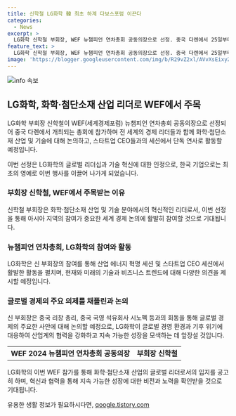 ```yaml
---
title: 신학철 LG화학 韓 최초 하계 다보스포럼 이끈다
categories:
  - News
excerpt: >
  LG화학 신학철 부회장, WEF 뉴챔피언 연차총회 공동의장으로 선정. 중국 다롄에서 25일부터 27일까지 열리는 총회에 참가. 글로벌 리더들과의 다양한 논의, 발전에 대한 기조연설, 스타트업 CEO 세션에서 단독 연사로 활약 예정. 산업계의 혁신과 지속가능한 성장을 위한 공조 강조. AI, 에너지, 헬스케어 분야에서의 협력 강조.
feature_text: >
  LG화학 신학철 부회장, WEF 뉴챔피언 연차총회 공동의장으로 선정. 중국 다롄에서 25일부터 27일까지 열리는 총회에 참가. 글로벌 리더들과의 다양한 논의, 발전에 대한 기조연설, 스타트업 CEO 세션에서 단독 연사로 활약 예정. 산업계의 혁신과 지속가능한 성장을 위한 공조 강조. AI, 에너지, 헬스케어 분야에서의 협력 강조.
image: 'https://blogger.googleusercontent.com/img/b/R29vZ2xl/AVvXsEixyZcFfHzMRdzZMjFBmAUKJYCLCGyLL1o632UiGVXcaFdKo_bkvkuCioo0uUKlGfBVcT3P84aROyZIXSBEx3Aw5nCQ3pTgDom1WDC4m8eifvWiAmWEEVb4x6G_l8C0QH225ldMjyaFvpxGEBGNO37VmDTDMHGhJPq73UglMfDca1-0aw/s1600/blogspot.png'
---
```


<p><img src="https://blogger.googleusercontent.com/img/b/R29vZ2xl/AVvXsEixyZcFfHzMRdzZMjFBmAUKJYCLCGyLL1o632UiGVXcaFdKo_bkvkuCioo0uUKlGfBVcT3P84aROyZIXSBEx3Aw5nCQ3pTgDom1WDC4m8eifvWiAmWEEVb4x6G_l8C0QH225ldMjyaFvpxGEBGNO37VmDTDMHGhJPq73UglMfDca1-0aw/s1600/blogspot.png" alt="info 속보" /></p>

<h2 data-ke-size="size26">LG화학, 화학·첨단소재 산업 리더로 WEF에서 주목</h2>

<p data-ke-size="size16">LG화학 부회장 신학철이 WEF(세계경제포럼) 뉴챔피언 연차총회 공동의장으로 선정되어 중국 다롄에서 개최되는 총회에 참가하며 전 세계의 경제 리더들과 함께 화학·첨단소재 산업 및 기술에 대해 논의하고, 스타트업 CEO들과의 세션에서 단독 연사로 활동할 예정입니다.</p>

<p data-ke-size="size16">이번 선정은 LG화학의 글로벌 리더십과 기술 혁신에 대한 인정으로, 한국 기업으로는 최초의 영예로 이번 행사를 이끌어 나가게 되었습니다.</p>

<h3 data-ke-size="size24">부회장 신학철, WEF에서 주목받는 이유</h3>

<p data-ke-size="size16">신학철 부회장은 화학·첨단소재 산업 및 기술 분야에서의 혁신적인 리더로서, 이번 선정을 통해 아시아 지역의 참여가 중요한 세계 경제 논의에 활발히 참여할 것으로 기대됩니다.</p>

<h3 data-ke-size="size24">뉴챔피언 연차총회, LG화학의 참여와 활동</h3>

<p data-ke-size="size16">LG화학은 신 부회장의 참여를 통해 산업 에너지 혁명 세션 및 스타트업 CEO 세션에서 활발한 활동을 펼치며, 현재와 미래의 기술과 비즈니스 트렌드에 대해 다양한 의견을 제시할 예정입니다.</p>

<h3 data-ke-size="size24">글로벌 경제의 주요 의제를 채플린과 논의</h3>

<p data-ke-size="size16">신 부회장은 중국 리창 총리, 중국 국영 석유회사 시노펙 등과의 회동을 통해 글로벌 경제의 주요한 사안에 대해 논의할 예정으로, LG화학이 글로벌 경영 환경과 기후 위기에 대응하여 산업계의 협력을 강화하고 지속 가능한 성장을 모색하는 데 앞장설 것입니다.</p>

<table>
    <tbody>
        <tr>
            <td style="text-align: center; height: 17px;"><b>WEF 2024 뉴챔피언 연차총회 공동의장</b></td>
            <td style="text-align: center; height: 17px;"><b>부회장 신학철</b></td>
        </tr>
    </tbody>
</table>

<p data-ke-size="size16">LG화학의 이번 WEF 참가를 통해 화학·첨단소재 산업의 글로벌 리더로서의 입지를 공고히 하며, 혁신과 협력을 통해 지속 가능한 성장에 대한 비전과 노력을 확인받을 것으로 기대됩니다.</p>
유용한 생활 정보가 필요하시다면, <a href="https://qoogle.tistory.com" rel="dofollow">qoogle.tistory.com</a>


